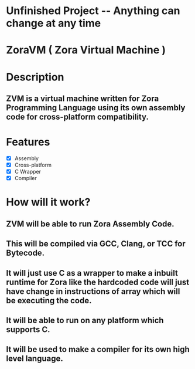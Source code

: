 # Unfinished Project -- Anything can change at any time
# ZoraVM ( Zora Virtual Machine )

# Description
## ZVM is a virtual machine written for Zora Programming Language using its own assembly code for cross-platform compatibility.

# Features
- [x] Assembly
- [x] Cross-platform
- [x] C Wrapper
- [x] Compiler

# How will it work?
## ZVM will be able to run Zora Assembly Code.
## This will be compiled via GCC, Clang, or TCC for Bytecode.
## It will just use C as a wrapper to make a inbuilt runtime for Zora like the hardcoded code will just have change in instructions of array which will be executing the code.
## It will be able to run on any platform which supports C.
## It will be used to make a compiler for its own high level language.
